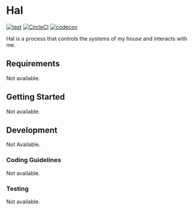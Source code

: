 # Hal

[![test](https://github.com/palazzem/hal/workflows/test/badge.svg)](https://github.com/palazzem/hal/actions?query=workflow%3Atest)
[![CircleCI](https://circleci.com/gh/palazzem/hal.svg?style=svg)](https://circleci.com/gh/palazzem/hal)
[![codecov](https://codecov.io/gh/palazzem/hal/branch/master/graph/badge.svg)](https://codecov.io/gh/palazzem/hal)

Hal is a process that controls the systems of my house and interacts with me.

## Requirements

Not available.

## Getting Started

Not available.

## Development

Not Available.

### Coding Guidelines

Not available.

### Testing

Not available.
